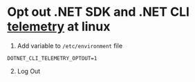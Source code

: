 # Opt out .NET SDK and .NET CLI [telemetry](https://learn.microsoft.com/en-us/dotnet/core/tools/telemetry) at linux

1. Add variable to `/etc/environment` file
```
DOTNET_CLI_TELEMETRY_OPTOUT=1
```

2. Log Out